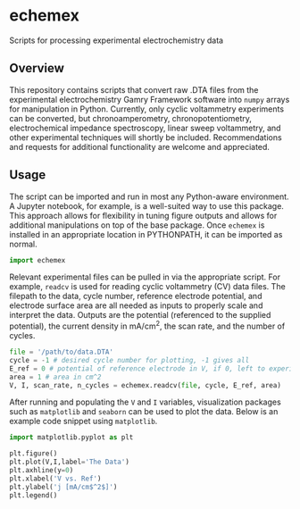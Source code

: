 # echemex
Scripts for processing experimental electrochemistry data

## Overview
This repository contains scripts that convert raw .DTA files from the experimental electrochemistry Gamry Framework software into `numpy` arrays for manipulation in Python.
Currently, only cyclic voltammetry experiments can be converted, but chronoamperometry, chronopotentiometry, electrochemical impedance spectroscopy, linear sweep voltammetry, and other experimental techniques will shortly be included. 
Recommendations and requests for additional functionality are welcome and appreciated.

## Usage
The script can be imported and run in most any Python-aware environment.
A Jupyter notebook, for example, is a well-suited way to use this package.
This approach allows for flexibility in tuning figure outputs and allows for additional manipulations on top of the base package.
Once `echemex` is installed in an appropriate location in PYTHONPATH, it can be imported as normal.

```python
import echemex
```

Relevant experimental files can be pulled in via the appropriate script.
For example, `readcv` is used for reading cyclic voltammetry (CV) data files.
The filepath to the data, cycle number, reference electrode potential, and electrode surface area are all needed as inputs to properly scale and interpret the data.
Outputs are the potential (referenced to the supplied potential), the current density in mA/cm<sup>2</sup>, the scan rate, and the number of cycles. 

```python
file = '/path/to/data.DTA'
cycle = -1 # desired cycle number for plotting, -1 gives all
E_ref = 0 # potential of reference electrode in V, if 0, left to experimental reference
area = 1 # area in cm^2
V, I, scan_rate, n_cycles = echemex.readcv(file, cycle, E_ref, area)
```

After running and populating the `V` and `I` variables, visualization packages such as `matplotlib` and `seaborn` can be used to plot the data.
Below is an example code snippet using `matplotlib`.

```python
import matplotlib.pyplot as plt
```

```python
plt.figure()
plt.plot(V,I,label='The Data')
plt.axhline(y=0)
plt.xlabel('V vs. Ref')
plt.ylabel('j [mA/cm$^2$]')
plt.legend()
```
